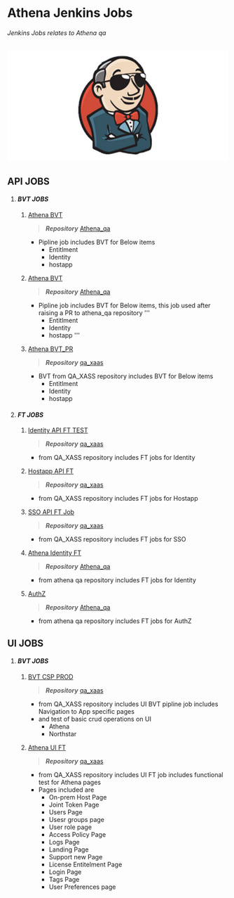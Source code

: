 # Athena Jenkins Jobs
###### _Jenkins Jobs relates to Athena qa_
![Jenkins](cool-jenkins.png)

## __API JOBS__

1. #### _BVT JOBS_
   1. [Athena BVT](https://jenkins-cicd-staging.inca.infoblox.com/view/Athena_QA/job/Athena_BVT/)
      > **_Repository_** [Athena_qa](https://github.com/Infoblox-CTO/athena_qa)
      - Pipline job includes BVT for Below items
        - Entitlment
        - Identity
        - hostapp
        
   2. [Athena BVT](https://jenkins-cicd-staging.inca.infoblox.com/view/Athena_QA/job/Athena_BVT_PR/)
      > **_Repository_** [Athena_qa](https://github.com/Infoblox-CTO/athena_qa)
      - Pipline job includes BVT for Below items, this job used after raising a PR to athena_qa repository
      '''
        - Entitlment
        - Identity
        - hostapp
       '''
   3. [Athena BVT_PR](https://jenkins-cicd-staging.inca.infoblox.com/view/Athena_QA/job/Athena_BVT_Job/)
      > **_Repository_** [qa_xaas](https://github.com/Infoblox-CTO/qa-xaas/tree/portunus-athena-api)
      - BVT from QA_XASS repository includes BVT for Below items
        - Entitlment
        - Identity
        - hostapp
        
2. #### _FT JOBS_
   1. [Identity API FT TEST](https://jenkins-cicd-staging.inca.infoblox.com/view/Athena_QA/job/Identity_API_FT_TEST/)
      > **_Repository_** [qa_xaas](https://github.com/Infoblox-CTO/qa-xaas/tree/portunus-athena-api)
      - from QA_XASS repository includes FT jobs for Identity
   
   2. [Hostapp API FT](https://jenkins-cicd-staging.inca.infoblox.com/view/Athena_QA/job/Hostapp_API_FT/)
      > **_Repository_** [qa_xaas](https://github.com/Infoblox-CTO/qa-xaas/tree/portunus-athena-api)
      - from QA_XASS repository includes FT jobs for Hostapp
      
   3. [SSO API FT Job](https://jenkins-cicd-staging.inca.infoblox.com/view/Athena_QA/job/SSO_API_FT_Job/)
      > **_Repository_** [qa_xaas](https://github.com/Infoblox-CTO/qa-xaas/tree/portunus-athena-api)
      - from QA_XASS repository includes FT jobs for SSO
   
   4. [Athena Identity FT](https://jenkins-cicd-staging.inca.infoblox.com/view/Athena_QA/job/Athena_Identity_FT/)
      > **_Repository_** [Athena_qa](https://github.com/Infoblox-CTO/athena_qa)
      - from athena qa repository includes FT jobs for Identity
   
   5. [AuthZ](https://jenkins-cicd-staging.inca.infoblox.com/view/Athena_QA/job/AuthZ/)
      > **_Repository_** [Athena_qa](https://github.com/Infoblox-CTO/athena_qa)
      - from athena qa repository includes FT jobs for AuthZ

## __UI JOBS__
1. #### _BVT JOBS_
   1. [BVT CSP PROD](https://jenkins-cicd-staging.inca.infoblox.com/view/Athena_QA/job/BVT_CSP_PROD/)
      > **_Repository_** [qa_xaas](https://github.com/Infoblox-CTO/qa-xaas/tree/portunus-athena-api)
      - from QA_XASS repository includes UI BVT pipline job includes Navigation to App specific pages
      - and test of basic crud operations on UI
         - Athena
         - Northstar
         
   1. [Athena UI FT](https://jenkins-cicd-staging.inca.infoblox.com/view/Athena_QA/job/Athena_UI_FT/)
      > **_Repository_** [qa_xaas](https://github.com/Infoblox-CTO/qa-xaas/tree/portunus-athena-api)
      - from QA_XASS repository includes UI FT job includes functional test for Athena pages
      - Pages included are
         - On-prem Host Page
         - Joint Token Page
         - Users Page
         - Usesr groups page
         - User role page
         - Access Policy Page
         - Logs Page
         - Landing Page
         - Support new Page
         - License Entitelment Page
         - Login Page
         - Tags Page
         - User Preferences page


